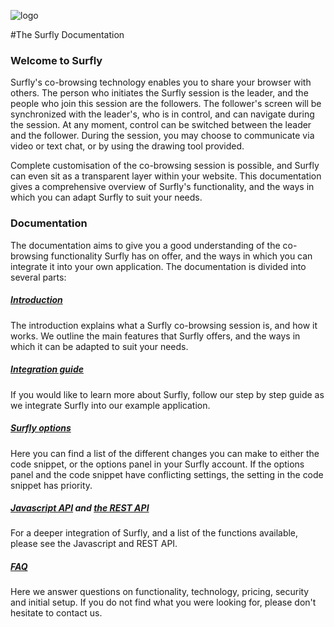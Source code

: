 ![logo](/images/logosmall.png)

#The Surfly Documentation


### Welcome to Surfly

Surfly's co-browsing technology enables you to share your browser with others. The person who initiates the Surfly session is the leader, and the people who join this session are the followers. The follower's screen will be synchronized with the leader's, who is in control, and can navigate during the session. At any moment, control can be switched between the leader and the follower. During the session, you may choose to communicate via video or text chat, or by using the drawing tool provided. 

Complete customisation of the co-browsing session is possible, and Surfly can even sit as a transparent layer within your website.  This documentation gives a comprehensive overview of Surfly's functionality, and the ways in which you can adapt Surfly to suit your needs. 

### Documentation

The documentation aims to give you a good understanding of the co-browsing functionality Surfly has on offer, and the ways in which you can integrate it into your own application. The documentation is divided into several parts:                     

##### [Introduction](./introduction.md)

The introduction explains what a Surfly co-browsing session is, and how it works. We outline the main features that Surfly offers, and the ways in which it can be adapted to suit your needs.

##### [Integration guide](./the_surfly_tutorial.md)

If you would like to learn more about Surfly, follow our step by step guide as we integrate Surfly into our example application. 

##### [Surfly options](./widget_options.md)

Here you can find a list of the different changes you can make to either the code snippet, or the options panel in your Surfly account. If the options panel and the code snippet have conflicting settings, the setting in the code snippet has priority.

##### [Javascript API](./javascript_api.md) and [the REST API](https://www.surfly.com/cobrowsing-api/)

For a deeper integration of Surfly, and a list of the functions available, please see the Javascript and REST API.

##### [FAQ](./faqs.md)

Here we answer questions on functionality, technology, pricing, security and initial setup.
If you do not find what you were looking for, please don't hesitate to contact us.




